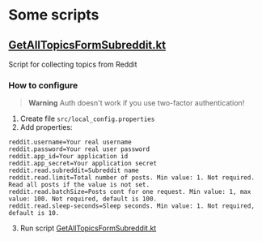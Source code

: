 # Some scripts

## [GetAllTopicsFormSubreddit.kt](src/GetAllTopicsFormSubreddit.kt)

Script for collecting topics from Reddit

### How to configure

> __Warning__
> Auth doesn't work if you use two-factor authentication!

1. Create file `src/local_config.properties`
2. Add properties:
```properties
reddit.username=Your real username
reddit.password=Your real user password
reddit.app_id=Your application id
reddit.app_secret=Your application secret
reddit.read.subreddit=Subreddit name
reddit.read.limit=Total number of posts. Min value: 1. Not required. Read all posts if the value is not set.
reddit.read.batchSize=Posts cont for one request. Min value: 1, max value: 100. Not required, default is 100.
reddit.read.sleep-seconds=Sleep seconds. Min value: 1. Not required, default is 10.
```
3. Run script [GetAllTopicsFormSubreddit.kt](src/GetAllTopicsFormSubreddit.kt)
